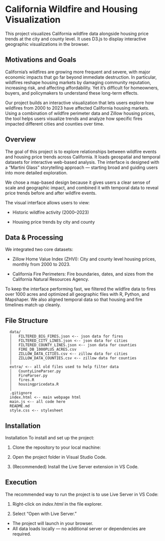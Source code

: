 # California Wildfire and Housing Visualization
This project visualizes California wildfire data alongside housing price trends at the city and county level.
It uses D3.js to display interactive geographic visualizations in the browser.

## Motivations and Goals
California’s wildfires are growing more frequent and severe, with major economic impacts that go far beyond immediate destruction. In particular, wildfires reshape housing markets by damaging community reputation, increasing risk, and affecting affordability. Yet it’s difficult for homeowners, buyers, and policymakers to understand these long-term effects.

Our project builds an interactive visualization that lets users explore how wildfires from 2000 to 2023 have affected California housing markets. Using a combination of wildfire perimeter data and Zillow housing prices, the tool helps users visualize trends and analyze how specific fires impacted different cities and counties over time.

## Overview
The goal of this project is to explore relationships between wildfire events and housing price trends across California.
It loads geospatial and temporal datasets for interactive web-based analysis. The interface is designed with a “Martini Glass” storytelling approach — starting broad and guiding users into more detailed exploration.

We chose a map-based design because it gives users a clear sense of scale and geographic impact, and combined it with temporal data to reveal price trends before and after wildfire events.

The visual interface allows users to view:

- Historic wildfire activity (2000–2023)

- Housing price trends by city and county

## Data & Processing
We integrated two core datasets:

- Zillow Home Value Index (ZHVI): City and county level housing prices, monthly from 2000 to 2023.

- California Fire Perimeters: Fire boundaries, dates, and sizes from the California Natural Resources Agency.

To keep the interface performing fast, we filtered the wildfire data to fires over 1000 acres and optimized all geographic files with R, Python, and Mapshaper. We also aligned temporal data so that housing and fire timelines match up cleanly.

## File Structure
```
  data/
  │   FILTERED_BIG_FIRES.json <-- json data for fires
  │   FILTERED_CITY_LINES.json <-- json data for cities
  │   FILTERED_COUNTY_LINES.json <-- json data for counties
  │   FIRE_DB_1000PLUS_ACRES.csv
  │   ZILLOW_DATA_CITIES.csv <-- zillow data for cities
  │   ZILLOW_DATA_COUNTIES.csv <-- zillow data for counties
  │
  extra/ <-- all old files used to help filter data
  │   CountyLineParser.py
  │   FireParser.py
  │   fires.R
  │   housingpricedata.R 
  │
  .gitignore
  index.html <-- main webpage html
  main.js <-- all code here
  README.md
  style.css <-- stylesheet
```

## Installation
Installation
To install and set up the project:

1. Clone the repository to your local machine:

2. Open the project folder in Visual Studio Code.

3. (Recommended) Install the Live Server extension in VS Code.

## Execution
The recommended way to run the project is to use Live Server in VS Code:

1. Right-click on *index.html* in the file explorer.

2. Select “Open with Live Server.”
- The project will launch in your browser.
- All data loads locally — no additional server or dependencies are required.
